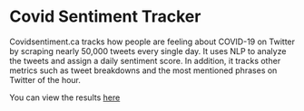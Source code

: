 # Covid Sentiment Tracker

Covidsentiment.ca tracks how people are feeling about COVID-19 on Twitter by scraping nearly 50,000 tweets every single day. It uses NLP to analyze the tweets and assign a daily sentiment score. In addition, it tracks other metrics such as tweet breakdowns and the most mentioned phrases on Twitter of the hour.

You can view the results [here](http://www.covidsentiment.ca)
